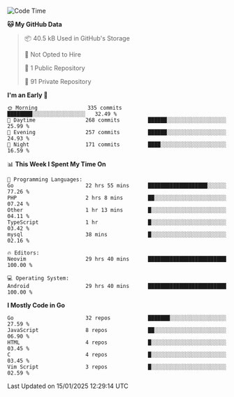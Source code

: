 
<!--START_SECTION:waka-->
![Code Time](http://img.shields.io/badge/Code%20Time-5%2C621%20hrs%2041%20mins-blue)

**🐱 My GitHub Data** 

> 📦 40.5 kB Used in GitHub's Storage 
 > 
> 🚫 Not Opted to Hire
 > 
> 📜 1 Public Repository 
 > 
> 🔑 91 Private Repository 
 > 
**I'm an Early 🐤** 

```text
🌞 Morning                335 commits         ████████░░░░░░░░░░░░░░░░░   32.49 % 
🌆 Daytime                268 commits         ██████░░░░░░░░░░░░░░░░░░░   25.99 % 
🌃 Evening                257 commits         ██████░░░░░░░░░░░░░░░░░░░   24.93 % 
🌙 Night                  171 commits         ████░░░░░░░░░░░░░░░░░░░░░   16.59 % 
```


📊 **This Week I Spent My Time On** 

```text
💬 Programming Languages: 
Go                       22 hrs 55 mins      ███████████████████░░░░░░   77.26 % 
PHP                      2 hrs 8 mins        ██░░░░░░░░░░░░░░░░░░░░░░░   07.24 % 
Other                    1 hr 13 mins        █░░░░░░░░░░░░░░░░░░░░░░░░   04.11 % 
TypeScript               1 hr                █░░░░░░░░░░░░░░░░░░░░░░░░   03.42 % 
mysql                    38 mins             █░░░░░░░░░░░░░░░░░░░░░░░░   02.16 % 

🔥 Editors: 
Neovim                   29 hrs 40 mins      █████████████████████████   100.00 % 

💻 Operating System: 
Android                  29 hrs 40 mins      █████████████████████████   100.00 % 
```

**I Mostly Code in Go** 

```text
Go                       32 repos            ███████░░░░░░░░░░░░░░░░░░   27.59 % 
JavaScript               8 repos             ██░░░░░░░░░░░░░░░░░░░░░░░   06.90 % 
HTML                     4 repos             █░░░░░░░░░░░░░░░░░░░░░░░░   03.45 % 
C                        4 repos             █░░░░░░░░░░░░░░░░░░░░░░░░   03.45 % 
Vim Script               3 repos             █░░░░░░░░░░░░░░░░░░░░░░░░   02.59 % 
```




 Last Updated on 15/01/2025 12:29:14 UTC
<!--END_SECTION:waka-->
